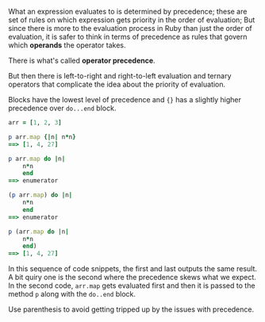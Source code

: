 <!-- Precedencee -->

What an expression evaluates to is determined by precedence; these are set of rules on which expression gets priority in the order of evaluation;  But since there is more to the evaluation process in Ruby than just the order of evaluation, it is safer to think in terms of precedence as rules that govern which **operands** the operator takes. 

There is what's called **operator precedence**.

But then there is left-to-right and right-to-left evaluation and ternary operators that complicate the idea about the priority of evaluation.

Blocks have the lowest level of precedence and `{}` has a slightly higher precedence over `do...end` block.

```ruby
arr = [1, 2, 3]

p arr.map {|n| n*n}
==> [1, 4, 27]

p arr.map do |n|
  	n*n
	end
==> enumerator

(p arr.map) do |n|
  	n*n
	end
==> enumerator

p (arr.map do |n|
  	n*n
	end)
==> [1, 4, 27]
```

In this sequence of code snippets, the first and last outputs the same result. A bit quiry one is the second where the precedence  skews what we expect. In the second   code, `arr.map` gets evaluated first and then it is passed to the method `p` along with the `do..end` block.

Use parenthesis to avoid getting tripped up by the issues with precedence.